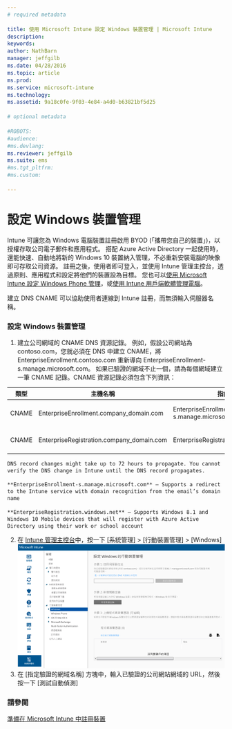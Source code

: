 ```yaml
---
# required metadata

title: 使用 Microsoft Intune 設定 Windows 裝置管理 | Microsoft Intune
description:
keywords:
author: NathBarn
manager: jeffgilb
ms.date: 04/28/2016
ms.topic: article
ms.prod:
ms.service: microsoft-intune
ms.technology:
ms.assetid: 9a18c0fe-9f03-4e84-a4d0-b63821bf5d25

# optional metadata

#ROBOTS:
#audience:
#ms.devlang:
ms.reviewer: jeffgilb
ms.suite: ems
#ms.tgt_pltfrm:
#ms.custom:

---
```


# 設定 Windows 裝置管理
Intune 可讓您為 Windows 電腦裝置註冊啟用 BYOD (「攜帶您自己的裝置」)，以授權存取公司電子郵件和應用程式。 搭配 Azure Active Directory 一起使用時，還能快速、自動地將新的 Windows 10 裝置納入管理，不必重新安裝電腦的映像即可存取公司資源。 註冊之後，使用者即可登入，並使用 Intune 管理主控台，透過原則、應用程式和設定將他們的裝置設為目標。 您也可以[使用 Microsoft Intune 設定 Windows Phone 管理](set-up-windows-phone-management-with-microsoft-intune.md)，或[使用 Intune 用戶端軟體管理電腦](manage-windows-pcs-with-microsoft-intune.md)。

建立 DNS CNAME 可以協助使用者連線到 Intune 註冊，而無須輸入伺服器名稱。

### 設定 Windows 裝置管理

  1.  建立公司網域的 CNAME DNS 資源記錄。 例如，假設公司網站為 contoso.com，您就必須在 DNS 中建立 CNAME，將 EnterpriseEnrollment.contoso.com 重新導向 EnterpriseEnrollment-s.manage.microsoft.com。 如果已驗證的網域不止一個，請為每個網域建立一筆 CNAME 記錄。CNAME 資源記錄必須包含下列資訊：

  |類型|主機名稱|指向|TTL|
  |--------|-------------|-------------|-------|
  |CNAME|EnterpriseEnrollment.company_domain.com|EnterpriseEnrollment-s.manage.microsoft.com |1 小時|
  |CNAME|EnterpriseRegistration.company_domain.com|EnterpriseRegistration.windows.net|1 小時|

    DNS record changes might take up to 72 hours to propagate. You cannot verify the DNS change in Intune until the DNS record propagates.

    **EnterpriseEnrollment-s.manage.microsoft.com** – Supports a redirect to the Intune service with domain recognition from the email’s domain name

    **EnterpriseRegistration.windows.net** – Supports Windows 8.1 and Windows 10 Mobile devices that will register with Azure Active Directory using their work or school account

  2.  在 [Intune 管理主控台](http://manage.microsoft.com)中，按一下 [系統管理] &gt; [行動裝置管理] &gt; [Windows]
  ![Windows 裝置管理對話方塊](../media/enroll-intune-winenr.png)
  3.  在 [指定驗證的網域名稱] 方塊中，輸入已驗證的公司網站網域的 URL，然後按一下 [測試自動偵測]

### 請參閱
[準備在 Microsoft Intune 中註冊裝置](get-ready-to-enroll-devices-in-microsoft-intune.md)


<!--HONumber=May16_HO2-->



